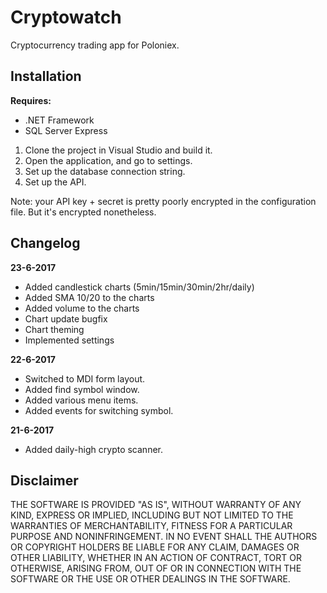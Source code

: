 # Cryptowatch

Cryptocurrency trading app for Poloniex.

## Installation

**Requires:**
 - .NET Framework
 - SQL Server Express

 1. Clone the project in Visual Studio and build it.
 2. Open the application, and go to settings.
 3. Set up the database connection string.
 4. Set up the API.
 
Note: your API key + secret is pretty poorly encrypted in the configuration file. But it's encrypted nonetheless.
 
## Changelog

**23-6-2017**
 - Added candlestick charts (5min/15min/30min/2hr/daily)
 - Added SMA 10/20 to the charts
 - Added volume to the charts
 - Chart update bugfix
 - Chart theming
 - Implemented settings

**22-6-2017**
 - Switched to MDI form layout.
 - Added find symbol window.
 - Added various menu items.
 - Added events for switching symbol.

**21-6-2017**
 - Added daily-high crypto scanner.
  
## Disclaimer
  
THE SOFTWARE IS PROVIDED "AS IS", WITHOUT WARRANTY OF ANY KIND, EXPRESS OR IMPLIED, INCLUDING BUT NOT LIMITED TO THE WARRANTIES OF MERCHANTABILITY, FITNESS FOR A PARTICULAR PURPOSE AND NONINFRINGEMENT. IN NO EVENT SHALL THE AUTHORS OR COPYRIGHT HOLDERS BE LIABLE FOR ANY CLAIM, DAMAGES OR OTHER LIABILITY, WHETHER IN AN ACTION OF CONTRACT, TORT OR OTHERWISE, ARISING FROM, OUT OF OR IN CONNECTION WITH THE SOFTWARE OR THE USE OR OTHER DEALINGS IN THE SOFTWARE.
